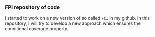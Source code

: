 ### FPI repository of code

I started to work on a new version of so called `FCI` in my github. In this repository, I will try to develop a new approach which ensures the conditional coverage property. 
